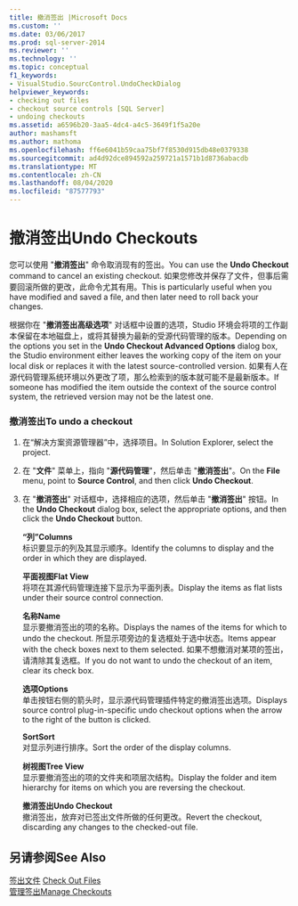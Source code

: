```yaml
---
title: 撤消签出 |Microsoft Docs
ms.custom: ''
ms.date: 03/06/2017
ms.prod: sql-server-2014
ms.reviewer: ''
ms.technology: ''
ms.topic: conceptual
f1_keywords:
- VisualStudio.SourcControl.UndoCheckDialog
helpviewer_keywords:
- checking out files
- checkout source controls [SQL Server]
- undoing checkouts
ms.assetid: a6596b20-3aa5-4dc4-a4c5-3649f1f5a20e
author: mashamsft
ms.author: mathoma
ms.openlocfilehash: ff6e6041b59caa75bf7f8530d915db48e0379338
ms.sourcegitcommit: ad4d92dce894592a259721a1571b1d8736abacdb
ms.translationtype: MT
ms.contentlocale: zh-CN
ms.lasthandoff: 08/04/2020
ms.locfileid: "87577793"
---
```

# <a name="undo-checkouts"></a><span data-ttu-id="7e3de-102">撤消签出</span><span class="sxs-lookup"><span data-stu-id="7e3de-102">Undo Checkouts</span></span>
  <span data-ttu-id="7e3de-103">您可以使用 "**撤消签出**" 命令取消现有的签出。</span><span class="sxs-lookup"><span data-stu-id="7e3de-103">You can use the **Undo Checkout** command to cancel an existing checkout.</span></span> <span data-ttu-id="7e3de-104">如果您修改并保存了文件，但事后需要回滚所做的更改，此命令尤其有用。</span><span class="sxs-lookup"><span data-stu-id="7e3de-104">This is particularly useful when you have modified and saved a file, and then later need to roll back your changes.</span></span>  
  
 <span data-ttu-id="7e3de-105">根据你在 "**撤消签出高级选项**" 对话框中设置的选项，Studio 环境会将项的工作副本保留在本地磁盘上，或将其替换为最新的受源代码管理的版本。</span><span class="sxs-lookup"><span data-stu-id="7e3de-105">Depending on the options you set in the **Undo Checkout Advanced Options** dialog box, the Studio environment either leaves the working copy of the item on your local disk or replaces it with the latest source-controlled version.</span></span> <span data-ttu-id="7e3de-106">如果有人在源代码管理系统环境以外更改了项，那么检索到的版本就可能不是最新版本。</span><span class="sxs-lookup"><span data-stu-id="7e3de-106">If someone has modified the item outside the context of the source control system, the retrieved version may not be the latest one.</span></span>  
  
### <a name="to-undo-a-checkout"></a><span data-ttu-id="7e3de-107">撤消签出</span><span class="sxs-lookup"><span data-stu-id="7e3de-107">To undo a checkout</span></span>  
  
1.  <span data-ttu-id="7e3de-108">在“解决方案资源管理器”中，选择项目。</span><span class="sxs-lookup"><span data-stu-id="7e3de-108">In Solution Explorer, select the project.</span></span>  
  
2.  <span data-ttu-id="7e3de-109">在 "**文件**" 菜单上，指向 "**源代码管理**"，然后单击 "**撤消签出**"。</span><span class="sxs-lookup"><span data-stu-id="7e3de-109">On the **File** menu, point to **Source Control**, and then click **Undo Checkout**.</span></span>  
  
3.  <span data-ttu-id="7e3de-110">在 "**撤消签出**" 对话框中，选择相应的选项，然后单击 "**撤消签出**" 按钮。</span><span class="sxs-lookup"><span data-stu-id="7e3de-110">In the **Undo Checkout** dialog box, select the appropriate options, and then click the **Undo Checkout** button.</span></span>  
  
     <span data-ttu-id="7e3de-111">**“列”**</span><span class="sxs-lookup"><span data-stu-id="7e3de-111">**Columns**</span></span>  
     <span data-ttu-id="7e3de-112">标识要显示的列及其显示顺序。</span><span class="sxs-lookup"><span data-stu-id="7e3de-112">Identify the columns to display and the order in which they are displayed.</span></span>  
  
     <span data-ttu-id="7e3de-113">**平面视图**</span><span class="sxs-lookup"><span data-stu-id="7e3de-113">**Flat View**</span></span>  
     <span data-ttu-id="7e3de-114">将项在其源代码管理连接下显示为平面列表。</span><span class="sxs-lookup"><span data-stu-id="7e3de-114">Display the items as flat lists under their source control connection.</span></span>  
  
     <span data-ttu-id="7e3de-115">**名称**</span><span class="sxs-lookup"><span data-stu-id="7e3de-115">**Name**</span></span>  
     <span data-ttu-id="7e3de-116">显示要撤消签出的项的名称。</span><span class="sxs-lookup"><span data-stu-id="7e3de-116">Displays the names of the items for which to undo the checkout.</span></span> <span data-ttu-id="7e3de-117">所显示项旁边的复选框处于选中状态。</span><span class="sxs-lookup"><span data-stu-id="7e3de-117">Items appear with the check boxes next to them selected.</span></span> <span data-ttu-id="7e3de-118">如果不想撤消对某项的签出，请清除其复选框。</span><span class="sxs-lookup"><span data-stu-id="7e3de-118">If you do not want to undo the checkout of an item, clear its check box.</span></span>  
  
     <span data-ttu-id="7e3de-119">**选项**</span><span class="sxs-lookup"><span data-stu-id="7e3de-119">**Options**</span></span>  
     <span data-ttu-id="7e3de-120">单击按钮右侧的箭头时，显示源代码管理插件特定的撤消签出选项。</span><span class="sxs-lookup"><span data-stu-id="7e3de-120">Displays source control plug-in-specific undo checkout options when the arrow to the right of the button is clicked.</span></span>  
  
     <span data-ttu-id="7e3de-121">**Sort**</span><span class="sxs-lookup"><span data-stu-id="7e3de-121">**Sort**</span></span>  
     <span data-ttu-id="7e3de-122">对显示列进行排序。</span><span class="sxs-lookup"><span data-stu-id="7e3de-122">Sort the order of the display columns.</span></span>  
  
     <span data-ttu-id="7e3de-123">**树视图**</span><span class="sxs-lookup"><span data-stu-id="7e3de-123">**Tree View**</span></span>  
     <span data-ttu-id="7e3de-124">显示要撤消签出的项的文件夹和项层次结构。</span><span class="sxs-lookup"><span data-stu-id="7e3de-124">Display the folder and item hierarchy for items on which you are reversing the checkout.</span></span>  
  
     <span data-ttu-id="7e3de-125">**撤消签出**</span><span class="sxs-lookup"><span data-stu-id="7e3de-125">**Undo Checkout**</span></span>  
     <span data-ttu-id="7e3de-126">撤消签出，放弃对已签出文件所做的任何更改。</span><span class="sxs-lookup"><span data-stu-id="7e3de-126">Revert the checkout, discarding any changes to the checked-out file.</span></span>  
  
## <a name="see-also"></a><span data-ttu-id="7e3de-127">另请参阅</span><span class="sxs-lookup"><span data-stu-id="7e3de-127">See Also</span></span>  
 <span data-ttu-id="7e3de-128">[签出文件](../../2014/database-engine/check-out-files.md) </span><span class="sxs-lookup"><span data-stu-id="7e3de-128">[Check Out Files](../../2014/database-engine/check-out-files.md) </span></span>  
 [<span data-ttu-id="7e3de-129">管理签出</span><span class="sxs-lookup"><span data-stu-id="7e3de-129">Manage Checkouts</span></span>](../../2014/database-engine/manage-checkouts.md)  
  
  
